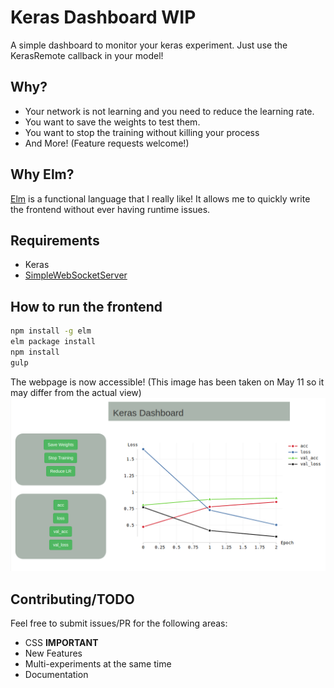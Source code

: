 # Keras Dashboard **WIP**
A simple dashboard to monitor your keras experiment. Just use the KerasRemote callback in your model!

## Why?
* Your network is not learning and you need to reduce the learning rate.
* You want to save the weights to test them.
* You want to stop the training without killing your process
* And More! (Feature requests welcome!)


## Why Elm?
[Elm](http://elm-lang.org/) is a functional language that I really like! It allows me to quickly write the frontend without ever having runtime issues.

## Requirements
* Keras
* [SimpleWebSocketServer](https://github.com/dpallot/simple-websocket-server)

## How to run the frontend
```bash
npm install -g elm
elm package install
npm install
gulp
```

The webpage is now accessible! (This image has been taken on May 11 so it may differ from the actual view)
![](.readme/keras_dashboard.png)


## Contributing/TODO
Feel free to submit issues/PR for the following areas:
* CSS **IMPORTANT**
* New Features
* Multi-experiments at the same time
* Documentation
